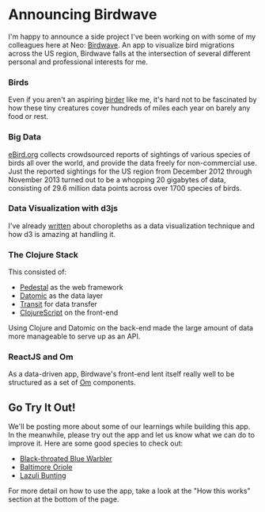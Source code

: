 # Announcing Birdwave

I'm happy to announce a side project I've been working on with some of my
colleagues here at Neo: [Birdwave](http://birdwave.neo.com). An app to
visualize bird migrations across the US region, Birdwave falls at the
intersection of several different personal and professional interests for me.

### Birds
Even if you aren't an aspiring
[birder](http://en.wikipedia.org/wiki/Birdwatching) like me, it's hard not to
be fascinated by how these tiny creatures cover hundreds of miles each year on
barely any food or rest.

### Big Data
[eBird.org](http://ebird.org/ebird/cmd?=Start) collects crowdsourced reports of
sightings of various species of birds all over the world, and provide the data
freely for non-commercial use. Just the reported sightings for the US region
from December 2012 through November 2013 turned out to be a whopping 20
gigabytes of data, consisting of 29.6 million data points across over 1700
species of birds.

### Data Visualization with d3js
I've already
[written](http://www.neo.com/2014/04/21/choropleths-and-d3js) about choropleths
as a data visualization technique and how d3 is amazing at handling it.

### The Clojure Stack
This consisted of:
* [Pedestal](https://github.com/pedestal/pedestal) as the web framework
* [Datomic](http://www.datomic.com/) as the data layer
* [Transit](https://github.com/cognitect/transit-format) for data transfer
* [ClojureScript](https://github.com/clojure/clojurescript) on the front-end

Using Clojure and Datomic on the back-end made the large amount of data more
manageable to serve up as an API.

### ReactJS and Om
As a data-driven app, Birdwave's front-end lent itself really well to be
structured as a set of [Om](https://github.com/swannodette/om) components.

## Go Try It Out!
We'll be posting more about some of our learnings while building this app. In
the meanwhile, please try out the app and let us know what we can do to improve
it. Here are some good species to check out:

* [Black-throated Blue Warbler](http://birdwave.neo.com/#/taxon/27926/2013/05)
* [Baltimore Oriole](http://birdwave.neo.com/#/taxon/30632/2013/07)
* [Lazuli Bunting](http://birdwave.neo.com/#/taxon/30320/2013/08)

For more detail on how to use the app, take a look at the "How this works"
section at the bottom of the page.
